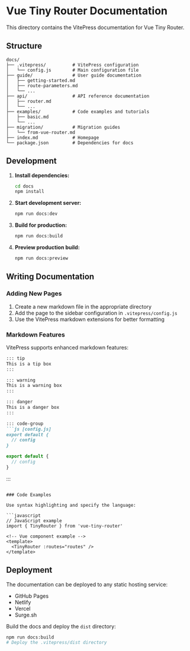 # Vue Tiny Router Documentation

This directory contains the VitePress documentation for Vue Tiny Router.

## Structure

```
docs/
├── .vitepress/          # VitePress configuration
│   └── config.js        # Main configuration file
├── guide/               # User guide documentation
│   ├── getting-started.md
│   ├── route-parameters.md
│   └── ...
├── api/                 # API reference documentation
│   ├── router.md
│   └── ...
├── examples/            # Code examples and tutorials
│   ├── basic.md
│   └── ...
├── migration/           # Migration guides
│   └── from-vue-router.md
├── index.md             # Homepage
└── package.json         # Dependencies for docs
```

## Development

1. **Install dependencies:**
   ```bash
   cd docs
   npm install
   ```

2. **Start development server:**
   ```bash
   npm run docs:dev
   ```

3. **Build for production:**
   ```bash
   npm run docs:build
   ```

4. **Preview production build:**
   ```bash
   npm run docs:preview
   ```

## Writing Documentation

### Adding New Pages

1. Create a new markdown file in the appropriate directory
2. Add the page to the sidebar configuration in `.vitepress/config.js`
3. Use the VitePress markdown extensions for better formatting

### Markdown Features

VitePress supports enhanced markdown features:

```markdown
::: tip
This is a tip box
:::

::: warning
This is a warning box
:::

::: danger
This is a danger box
:::

::: code-group
```js [config.js]
export default {
  // config
}
```

```ts [config.ts]
export default {
  // config
}
```
:::
```

### Code Examples

Use syntax highlighting and specify the language:

```javascript
// JavaScript example
import { TinyRouter } from 'vue-tiny-router'
```

```vue
<!-- Vue component example -->
<template>
  <TinyRouter :routes="routes" />
</template>
```

## Deployment

The documentation can be deployed to any static hosting service:

- GitHub Pages
- Netlify
- Vercel
- Surge.sh

Build the docs and deploy the `dist` directory:

```bash
npm run docs:build
# Deploy the .vitepress/dist directory
``` 